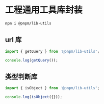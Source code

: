 # 工程通用工具库封装

```bash
npm i @pnpm/lib-utils
```

## url 库
```js
import { getQuery } from '@pnpm/lib-utils';

console.log(getQuery());
```

## 类型判断库
```js
import { isObject } from '@pnpm/lib-utils';

console.log(isObject({}));
```
